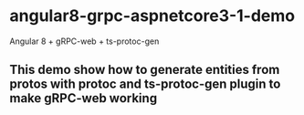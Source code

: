 # angular8-grpc-aspnetcore3-1-demo
Angular 8 + gRPC-web + ts-protoc-gen

## This demo show how to generate entities from protos with protoc and ts-protoc-gen plugin to make gRPC-web working
